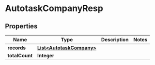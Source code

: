 # AutotaskCompanyResp

## Properties
Name | Type | Description | Notes
------------ | ------------- | ------------- | -------------
**records** | [**List&lt;AutotaskCompany&gt;**](AutotaskCompany.md) |  | 
**totalCount** | **Integer** |  | 
